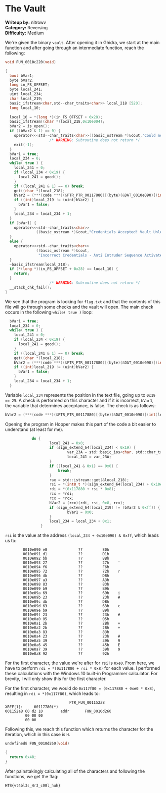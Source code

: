 # The Vault

**Writeup by:** nitrowv   
**Category:** Reversing   
**Difficulty:** Medium    


We're given the binary `vault`. After opening it in Ghidra, we start at the main function and after going through an intermediate function, reach the following:
```C
void FUN_0010c220(void)

{
  bool bVar1;
  byte bVar2;
  long in_FS_OFFSET;
  byte local_241;
  uint local_234;
  char local_219;
  basic_ifstream<char,std--char_traits<char>> local_218 [520];
  long local_10;
  
  local_10 = *(long *)(in_FS_OFFSET + 0x28);
  basic_ifstream((char *)local_218,0x10e004);
  bVar2 = is_open();
  if ((bVar2 & 1) == 0) {
    operator<<<std--char_traits<char>>((basic_ostream *)&cout,"Could not find credentials\n");
                    /* WARNING: Subroutine does not return */
    exit(-1);
  }
  bVar1 = true;
  local_234 = 0;
  while( true ) {
    local_241 = 0;
    if (local_234 < 0x19) {
      local_241 = good();
    }
    if ((local_241 & 1) == 0) break;
    get((char *)local_218);
    bVar2 = (***(code ***)(&PTR_PTR_00117880)[(byte)(&DAT_0010e090)[(int)local_234]])();
    if ((int)local_219 != (uint)bVar2) {
      bVar1 = false;
    }
    local_234 = local_234 + 1;
  }
  if (bVar1) {
    operator<<<std--char_traits<char>>
              ((basic_ostream *)&cout,"Credentials Accepted! Vault Unlocking...\n");
  }
  else {
    operator<<<std--char_traits<char>>
              ((basic_ostream *)&cout,
               "Incorrect Credentials - Anti Intruder Sequence Activated...\n");
  }
  ~basic_ifstream(local_218);
  if (*(long *)(in_FS_OFFSET + 0x28) == local_10) {
    return;
  }
                    /* WARNING: Subroutine does not return */
  __stack_chk_fail();
}
```

We see that the program is looking for `flag.txt` and that the contents of this file will go through some checks and the vault will open. The main check occurs in the following `while( true )` loop:
```C
  bVar1 = true;
  local_234 = 0;
  while( true ) {
    local_241 = 0;
    if (local_234 < 0x19) {
      local_241 = good();
    }
    if ((local_241 & 1) == 0) break;
    get((char *)local_218);
    bVar2 = (***(code ***)(&PTR_PTR_00117880)[(byte)(&DAT_0010e090)[(int)local_234]])();
    if ((int)local_219 != (uint)bVar2) {
      bVar1 = false;
    }
    local_234 = local_234 + 1;
  }
```
Variable `local_234` represents the position in the text file, going up to `0x19 == 25`. A check is performed on this character and if it is incorrect, `bVar1`, the variable that determines acceptance, is false. The check is as follows:
```C
bVar2 = (***(code ***)(&PTR_PTR_00117880)[(byte)(&DAT_0010e090)[(int)local_234]])();
```

Opening the program in Hopper makes this part of the code a bit easier to understand (at least for me).
```C
            do {
                    local_241 = 0x0;
                    if (sign_extend_64(local_234) < 0x19) {
                            var_23A = std::basic_ios<char, std::char_traits<char> >::good();
                            local_241 = var_23A;
                    }
                    if ((local_241 & 0x1) == 0x0) {
                        break;
                    }
                    rax = std::istream::get(&local_218);
                    rsi = *(int8_t *)(sign_extend_64(local_234) + 0x10e090) & 0xff;
                    rdi = *(0x117880 + rsi * 0x8);
                    rcx = *rdi;
                    rcx = *rcx;
                    bVar2 = (rcx)(rdi, rsi, 0x8, rcx);
                    if (sign_extend_64(local_219) != (bVar2 & 0xff)) {
                            bVar1 = 0x0;
                    }
                    local_234 = local_234 + 0x1;
                }
```

`rsi` is the value at the address  `(local_234 + 0x10e090) & 0xff`, which leads us to:

```
        0010e090 e0              ??         E0h
        0010e091 d1              ??         D1h
        0010e092 bb              ??         BBh
        0010e093 27              ??         27h    '
        0010e094 f6              ??         F6h
        0010e095 72              ??         72h    r
        0010e096 db              ??         DBh
        0010e097 a3              ??         A3h
        0010e098 83              ??         83h
        0010e099 b9              ??         B9h
        0010e09a 69              ??         69h    i
        0010e09b 23              ??         23h    #
        0010e09c db              ??         DBh
        0010e09d 63              ??         63h    c
        0010e09e b9              ??         B9h
        0010e09f 23              ??         23h    #
        0010e0a0 05              ??         05h
        0010e0a1 2b              ??         2Bh    +
        0010e0a2 2b              ??         2Bh    +
        0010e0a3 83              ??         83h
        0010e0a4 23              ??         23h    #
        0010e0a5 39              ??         39h    9
        0010e0a6 45              ??         45h    E
        0010e0a7 39              ??         39h    9
        0010e0a8 92              ??         92h
```
For the first character, the value we're after for `rsi` is `0xe0`. From here, we have to perform `rdi = *(0x117880 + rsi * 0x8)` for each value. I performed these calculations with the Windows 10 built-in Programmer calculator. For brevity, I will only show this for the first character.


For the first character, we would do `0x117f80 = (0x117880 + 0xe0 * 0x8)`, resulting in `rdi = *(0x117f80)`, which leads to:
```
                             PTR_FUN_001152a8                                XREF[1]:     00117780(*)  
001152a8 60 d2 10        addr       FUN_0010d260
         00 00 00 
         00 00
```

Following this, we reach this function which returns the character for the iteration, which in this case is `H`.
```C
undefined8 FUN_0010d260(void)

{
  return 0x48;
}
```

After painstakingly calculating all of the characters and following the functions, we get the flag:

 `HTB{vt4bl3s_4r3_c00l_huh}`
